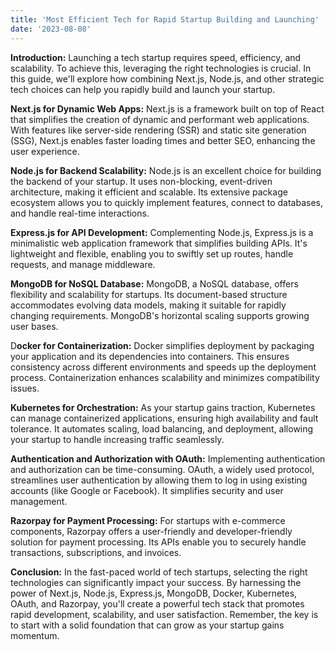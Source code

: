 ```yaml
---
title: 'Most Efficient Tech for Rapid Startup Building and Launching'
date: '2023-08-08'
---
```


**Introduction:**
Launching a tech startup requires speed, efficiency, and scalability. To achieve this, leveraging the right technologies is crucial. In this guide, we'll explore how combining Next.js, Node.js, and other strategic tech choices can help you rapidly build and launch your startup.

**Next.js for Dynamic Web Apps:**
Next.js is a framework built on top of React that simplifies the creation of dynamic and performant web applications. With features like server-side rendering (SSR) and static site generation (SSG), Next.js enables faster loading times and better SEO, enhancing the user experience.

**Node.js for Backend Scalability:**
Node.js is an excellent choice for building the backend of your startup. It uses non-blocking, event-driven architecture, making it efficient and scalable. Its extensive package ecosystem allows you to quickly implement features, connect to databases, and handle real-time interactions.

**Express.js for API Development:**
Complementing Node.js, Express.js is a minimalistic web application framework that simplifies building APIs. It's lightweight and flexible, enabling you to swiftly set up routes, handle requests, and manage middleware.

**MongoDB for NoSQL Database:**
MongoDB, a NoSQL database, offers flexibility and scalability for startups. Its document-based structure accommodates evolving data models, making it suitable for rapidly changing requirements. MongoDB's horizontal scaling supports growing user bases.

D**ocker for Containerization:**
Docker simplifies deployment by packaging your application and its dependencies into containers. This ensures consistency across different environments and speeds up the deployment process. Containerization enhances scalability and minimizes compatibility issues.

**Kubernetes for Orchestration:**
As your startup gains traction, Kubernetes can manage containerized applications, ensuring high availability and fault tolerance. It automates scaling, load balancing, and deployment, allowing your startup to handle increasing traffic seamlessly.

**Authentication and Authorization with OAuth:**
Implementing authentication and authorization can be time-consuming. OAuth, a widely used protocol, streamlines user authentication by allowing them to log in using existing accounts (like Google or Facebook). It simplifies security and user management.

**Razorpay for Payment Processing:**
For startups with e-commerce components, Razorpay offers a user-friendly and developer-friendly solution for payment processing. Its APIs enable you to securely handle transactions, subscriptions, and invoices.

**Conclusion:**
In the fast-paced world of tech startups, selecting the right technologies can significantly impact your success. By harnessing the power of Next.js, Node.js, Express.js, MongoDB, Docker, Kubernetes, OAuth, and Razorpay, you'll create a powerful tech stack that promotes rapid development, scalability, and user satisfaction. Remember, the key is to start with a solid foundation that can grow as your startup gains momentum.